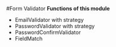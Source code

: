 #Form Validator
__Functions of this module__

* EmailValidator with strategy
* PasswordValidator with strategy
* PasswordConfirmValidator
* FieldMatch